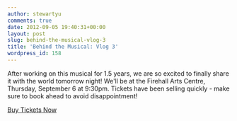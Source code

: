 ```yaml
---
author: stewartyu
comments: true
date: 2012-09-05 19:40:31+00:00
layout: post
slug: behind-the-musical-vlog-3
title: 'Behind the Musical: Vlog 3'
wordpress_id: 158
---
```


After working on this musical for 1.5 years, we are so excited to finally share it with the world tomorrow night! We'll be at the Firehall Arts Centre, Thursday, September 6 at 9:30pm. Tickets have been selling quickly - make sure to book ahead to avoid disappointment!

[Buy Tickets Now](https://tickets.vancouverfringe.com/TheatreManager/1/login&event=2499)



